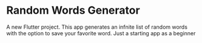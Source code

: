 # Random Words Generator

A new Flutter project.
This app generates an infnite list of random words with the option to save your favorite word.
Just a starting app as a beginner 
